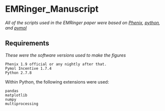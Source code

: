 # EMRinger_Manuscript
*All of the scripts used in the EMRinger paper were based on [Phenix](www.phenix-online.org), [python](www.python.org), and [pymol](www.pymol.org)*

## Requirements
*These were the software versions used to make the figures*
```
Phenix 1.9 official or any nightly after that.
Pymol Incentive 1.7.4 
Python 2.7.8
```
Within Python, the following extensions were used:
```
pandas
matplotlib
numpy
multiprocessing
```
